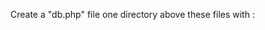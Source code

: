 Create a "db.php" file one directory above these files with :
  
  <pre>
    <?php
      $conn = new msqli("HOST", "DB_USER", "DB_PASS", "DB_NAME");    // Replace these values with your own!
    ?>
  </pre>
